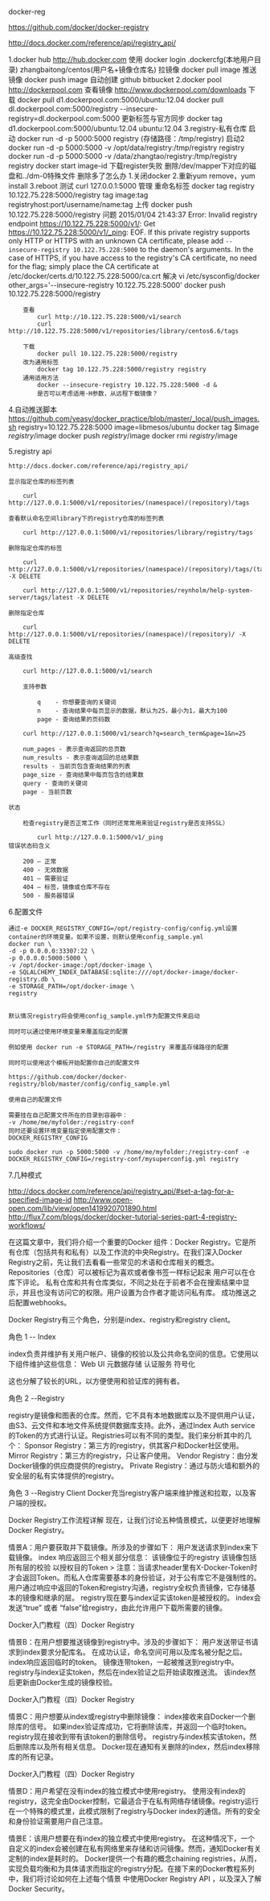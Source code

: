 docker-reg

https://github.com/docker/docker-registry

http://docs.docker.com/reference/api/registry_api/

1.docker hub
	http://hub.docker.com
	使用
		docker login
		.dockercfg(本地用户目录)
		zhangbaitong/centos(用户名+镜像仓库名)
	拉镜像
		docker pull image
	推送镜像
		docker push image
	自动创建
		github
		bitbucket
2.docker pool
	http://dockerpool.com
	查看镜像
		http://www.dockerpool.com/downloads
	下载
		docker pull d1.dockerpool.com:5000/ubuntu:12.04
		docker pull dl.dockerpool.com:5000/registry
		--insecure-registry=dl.dockerpool.com:5000
	更新标签与官方同步
		docker tag d1.dockerpool.com:5000/ubuntu:12.04 ubuntu:12.04
3.registry-私有仓库
	启动
		docker run -d -p 5000:5000 registry
		(存储路径：/tmp/registry)
	启动2
		docker run -d -p 5000:5000 -v /opt/data/registry:/tmp/registry registry
		docker run -d -p 5000:5000 -v /data/zhangtao/registry:/tmp/registry registry
		docker start image-id
	下载register失败
		删除/dev/mapper下对应的磁盘和../dm-0特殊文件
	删除多了怎么办
		1.关闭docker
		2.重新yum remove，yum install
		3.reboot
	测试
		curl 127.0.0.1:5000
	管理
		重命名标签
			docker tag registry 10.122.75.228:5000/registry
			tag image:tag registryhost:port/username/name:tag
		上传
			docker push 10.122.75.228:5000/registry
		问题
			2015/01/04 21:43:37 Error: Invalid registry endpoint https://10.122.75.228:5000/v1/: Get https://10.122.75.228:5000/v1/_ping: EOF. If this private registry supports only HTTP or HTTPS with an unknown CA certificate, please add `--insecure-registry 10.122.75.228:5000` to the daemon's arguments. In the case of HTTPS, if you have access to the registry's CA certificate, no need for the flag; simply place the CA certificate at /etc/docker/certs.d/10.122.75.228:5000/ca.crt
		解决
			vi /etc/sysconfig/docker
			other_args='--insecure-registry 10.122.75.228:5000'
			docker push 10.122.75.228:5000/registry

		查看
			curl http://10.122.75.228:5000/v1/search
			curl http://10.122.75.228:5000/v1/repositories/library/centos6.6/tags
			
		下载
			docker pull 10.122.75.228:5000/registry
		改为通用标签
			docker tag 10.122.75.228:5000/registry registry
		通用适用方法
			docker --insecure-registry 10.122.75.228:5000 -d &
			是否可以考虑适用-H参数，从远程下载镜像？
4.自动推送脚本
	https://github.com/yeasy/docker_practice/blob/master/_local/push_images.sh
	registry=10.122.75.228:5000
	image=libmesos/ubuntu
	docker tag $image $registry/$image
	docker push $registry/$image
	docker rmi $registry/$image

5.registry api

	http://docs.docker.com/reference/api/registry_api/

	显示指定仓库的标签列表

		curl http://127.0.0.1:5000/v1/repositories/(namespace)/(repository)/tags

	查看默认命名空间library下的registry仓库的标签列表

		curl http://127.0.0.1:5000/v1/repositories/library/registry/tags

	删除指定仓库的标签

		curl http://127.0.0.1:5000/v1/repositories/(namespace)/(repository)/tags/(tag*) -X DELETE

		curl http://127.0.0.1:5000/v1/repositories/reynholm/help-system-server/tags/latest -X DELETE

	删除指定仓库

		curl http://127.0.0.1:5000/v1/repositories/(namespace)/(repository)/ -X DELETE

	高级查找

		curl http://127.0.0.1:5000/v1/search

		支持参数

			q 	 - 你想要查询的关键词
			n 	 - 查询结果中每页显示的数据，默认为25，最小为1，最大为100
			page - 查询结果的页码数

		curl http://127.0.0.1:5000/v1/search?q=search_term&page=1&n=25

		num_pages - 表示查询返回的总页数
		num_results - 表示查询返回的总结果数
		results - 当前页包含查询结果的列表
		page_size - 查询结果中每页包含的结果数
		query - 查询的关键词
		page - 当前页数

	状态

		检查registry是否正常工作（同时还常常用来验证registry是否支持SSL）

			curl http://127.0.0.1:5000/v1/_ping
	错误状态码含义

		200 – 正常
		400 - 无效数据
		401 – 需要验证
		404 – 标签，镜像或仓库不存在
		500 - 服务器错误

6.配置文件

	通过-e DOCKER_REGISTRY_CONFIG=/opt/registry-config/config.yml设置container的环境变量。如果不设置，则默认使用config_sample.yml
	docker run \
	-d -p 0.0.0.0:33307:22 \
	-p 0.0.0.0:5000:5000 \
	-v /opt/docker-image:/opt/docker-image \
	-e SQLALCHEMY_INDEX_DATABASE:sqlite:////opt/docker-image/docker-registry.db \
	-e STORAGE_PATH=/opt/docker-image \
	registry


	默认情况registry将会使用config_sample.yml作为配置文件来启动

	同时可以通过使用环境变量来覆盖指定的配置

	例如使用 docker run -e STORAGE_PATH=/registry 来覆盖存储路径的配置

	同时可以使用这个模板开始配置你自己的配置文件

	https://github.com/docker/docker-registry/blob/master/config/config_sample.yml

	使用自己的配置文件

	需要挂在自己配置文件所在的目录到容器中：
	-v /home/me/myfolder:/registry-conf
	同时还要设置环境变量指定使用配置文件：
	DOCKER_REGISTRY_CONFIG

	sudo docker run -p 5000:5000 -v /home/me/myfolder:/registry-conf -e DOCKER_REGISTRY_CONFIG=/registry-conf/mysuperconfig.yml registry

7.几种模式

http://docs.docker.com/reference/api/registry_api/#set-a-tag-for-a-specified-image-id
http://www.open-open.com/lib/view/open1419920701890.html
http://flux7.com/blogs/docker/docker-tutorial-series-part-4-registry-workflows/


在这篇文章中，我们将介绍一个重要的Docker 组件：Docker Registry。它是所有仓库（包括共有和私有）以及工作流的中央Registry。在我们深入Docker Registry之前，先让我们去看看一些常见的术语和仓库相关的概念。 
Repositories（仓库）可以被标记为喜欢或者像书签一样标记起来
用户可以在仓库下评论。
私有仓库和共有仓库类似，不同之处在于前者不会在搜索结果中显示，并且也没有访问它的权限。用户设置为合作者才能访问私有库。
成功推送之后配置webhooks。

Docker Registry有三个角色，分别是index、registry和registry client。 

角色 1 -- Index 

index负责并维护有关用户帐户、镜像的校验以及公共命名空间的信息。它使用以下组件维护这些信息： 
Web UI
元数据存储
认证服务
符号化

这也分解了较长的URL，以方便使用和验证库的拥有者。 

角色 2 --Registry 

registry是镜像和图表的仓库。然而，它不具有本地数据库以及不提供用户认证，由S3、云文件和本地文件系统提供数据库支持。此外，通过Index Auth service的Token的方式进行认证。Registries可以有不同的类型。我们来分析其中的几个： 
Sponsor Registry：第三方的registry，供其客户和Docker社区使用。
Mirror Registry：第三方的registry，只让客户使用。
Vendor Registry：由分发Docker镜像的供应商提供的registry。
Private Registry：通过与防火墙和额外的安全层的私有实体提供的registry。

角色 3 --Registry Client 
Docker充当registry客户端来维护推送和拉取，以及客户端的授权。 

Docker Registry工作流程详解
现在，让我们讨论五种情景模式，以便更好地理解Docker Registry。 

情景A：用户要获取并下载镜像。所涉及的步骤如下： 
用户发送请求到index来下载镜像。
index 响应返回三个相关部分信息：
该镜像位于的registry
该镜像包括所有层的校验
以授权目的Token > 注意：当请求header里有X-Docker-Token时才会返回Token。而私人仓库需要基本的身份验证，对于公有库它不是强制性的。
用户通过响应中返回的Token和registry沟通，registry全权负责镜像，它存储基本的镜像和继承的层。
registry现在要与index证实该token是被授权的。
index会发送“true” 或者 “false”给registry，由此允许用户下载所需要的镜像。

Docker入门教程（四）Docker Registry 


情景B：在用户想要推送镜像到registry中。涉及的步骤如下： 
用户发送带证书请求到index要求分配库名。
在成功认证，命名空间可用以及库名被分配之后。index响应返回临时的token。
镜像连带token，一起被推送到registry中。
registry与index证实token，然后在index验证之后开始读取推送流。
该index然后更新由Docker生成的镜像校验。

Docker入门教程（四）Docker Registry 


情景C：用户想要从index或registry中删除镜像： 
index接收来自Docker一个删除库的信号。
如果index验证库成功，它将删除该库，并返回一个临时token。
registry现在接收到带有该token的删除信号。
registry与index核实该token，然后删除库以及所有相关信息。
Docker现在通知有关删除的index，然后index移除库的所有记录。

Docker入门教程（四）Docker Registry 


情景D：用户希望在没有index的独立模式中使用registry。 
使用没有index的registry，这完全由Docker控制，它最适合于在私有网络存储镜像。registry运行在一个特殊的模式里，此模式限制了registry与Docker index的通信。所有的安全和身份验证需要用户自己注意。 

情景E：该用户想要在有index的独立模式中使用registry。 
在这种情况下，一个自定义的index会被创建在私有网络里来存储和访问镜像。然而，通知Docker有关定制的index是耗时的。 Docker提供一个有趣的概念chaining registries，从而，实现负载均衡和为具体请求而指定的registry分配。在接下来的Docker教程系列中，我们将讨论如何在上述每个情景 中使用Docker Registry API ，以及深入了解Docker Security。 





